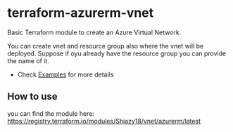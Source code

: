 # terraform-azurerm-vnet

Basic Terraform module to create an Azure Virtual Network. 

You can create vnet and resource group also where the vnet will be deployed.
Suppose if oyu already have the resource group you can provide the name of it.

- Check [Examples](./example) for more details

## How to use

you can find the module here: <https://registry.terraform.io/modules/Shiazy18/vnet/azurerm/latest>
